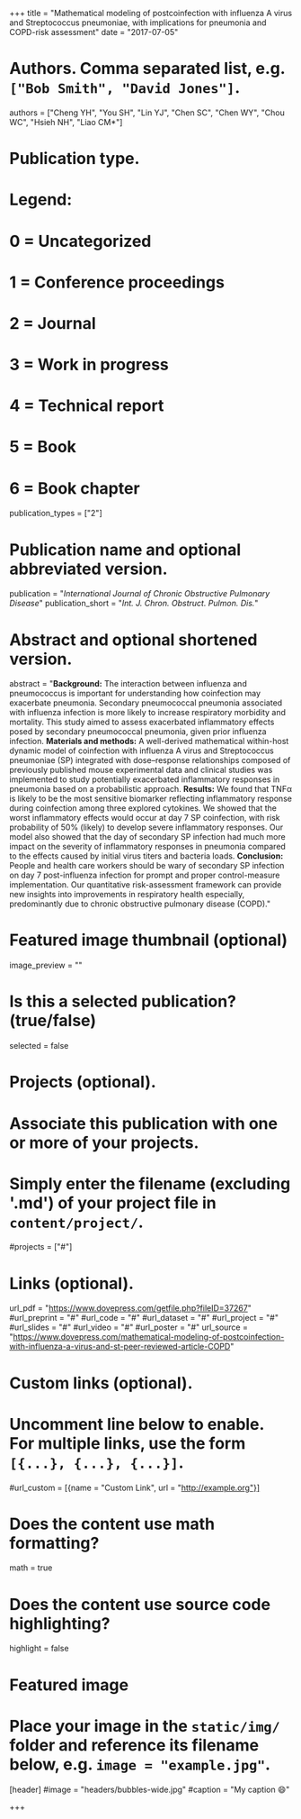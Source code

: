 +++
title = "Mathematical modeling of postcoinfection with influenza A virus and Streptococcus pneumoniae, with implications for pneumonia and COPD-risk assessment"
date = "2017-07-05"

# Authors. Comma separated list, e.g. `["Bob Smith", "David Jones"]`.
authors = ["Cheng YH", "You SH", "Lin YJ", "Chen SC", "Chen WY", "Chou WC", "Hsieh NH", "Liao CM*"]

# Publication type.
# Legend:
# 0 = Uncategorized
# 1 = Conference proceedings
# 2 = Journal
# 3 = Work in progress
# 4 = Technical report
# 5 = Book
# 6 = Book chapter
publication_types = ["2"]

# Publication name and optional abbreviated version.
publication = "*International Journal of Chronic Obstructive Pulmonary Disease*"
publication_short = "*Int. J. Chron. Obstruct. Pulmon. Dis.*"

# Abstract and optional shortened version.
abstract = "**Background:** The interaction between influenza and pneumococcus is important for understanding how coinfection may exacerbate pneumonia. Secondary pneumococcal pneumonia associated with influenza infection is more likely to increase respiratory morbidity and mortality. This study aimed to assess exacerbated inflammatory effects posed by secondary pneumococcal pneumonia, given prior influenza infection. **Materials and methods:** A well-derived mathematical within-host dynamic model of coinfection with influenza A virus and Streptococcus pneumoniae (SP) integrated with dose–response relationships composed of previously published mouse experimental data and clinical studies was implemented to study potentially exacerbated inflammatory responses in pneumonia based on a probabilistic approach. **Results:** We found that TNFα is likely to be the most sensitive biomarker reflecting inflammatory response during coinfection among three explored cytokines. We showed that the worst inflammatory effects would occur at day 7 SP coinfection, with risk probability of 50% (likely) to develop severe inflammatory responses. Our model also showed that the day of secondary SP infection had much more impact on the severity of inflammatory responses in pneumonia compared to the effects caused by initial virus titers and bacteria loads. **Conclusion:** People and health care workers should be wary of secondary SP infection on day 7 post-influenza infection for prompt and proper control-measure implementation. Our quantitative risk-assessment framework can provide new insights into improvements in respiratory health especially, predominantly due to chronic obstructive pulmonary disease (COPD)."

# Featured image thumbnail (optional)
image_preview = ""

# Is this a selected publication? (true/false)
selected = false

# Projects (optional).
#   Associate this publication with one or more of your projects.
#   Simply enter the filename (excluding '.md') of your project file in `content/project/`.
#projects = ["#"]

# Links (optional).
url_pdf = "https://www.dovepress.com/getfile.php?fileID=37267"
#url_preprint = "#"
#url_code = "#"
#url_dataset = "#"
#url_project = "#"
#url_slides = "#"
#url_video = "#"
#url_poster = "#"
url_source = "https://www.dovepress.com/mathematical-modeling-of-postcoinfection-with-influenza-a-virus-and-st-peer-reviewed-article-COPD"

# Custom links (optional).
#   Uncomment line below to enable. For multiple links, use the form `[{...}, {...}, {...}]`.
#url_custom = [{name = "Custom Link", url = "http://example.org"}]

# Does the content use math formatting?
math = true

# Does the content use source code highlighting?
highlight = false

# Featured image
# Place your image in the `static/img/` folder and reference its filename below, e.g. `image = "example.jpg"`.
[header]
#image = "headers/bubbles-wide.jpg"
#caption = "My caption :smile:"

+++